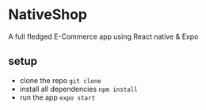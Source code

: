 # NativeShop

A full fledged E-Commerce app using React native & Expo

## setup

- clone the repo `git clone`
- install all dependencies `npm install`
- run the app `expo start`
